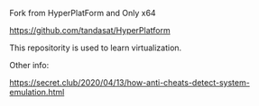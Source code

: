 Fork from HyperPlatForm and Only x64

https://github.com/tandasat/HyperPlatform



This repositority is used to learn virtualization.




Other info:

https://secret.club/2020/04/13/how-anti-cheats-detect-system-emulation.html
